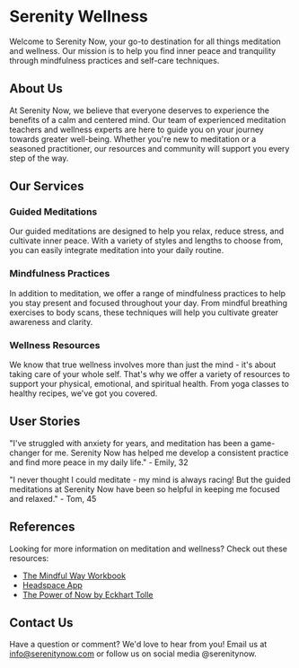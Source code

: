 <!--
Write me content for website with wallpaper which alt text is:

"A serene mountain landscape with a clear blue lake for a meditation or wellness website"

The name/title of the page should not be 1:1 copy of the alt text but rather a real content of the website which is using this wallpaper.

- Use markdown format 
- Start with the heading
- The content should look like a real website 
- Include real sections like references, contact, user stories, etc. use things relevant to the page purpose.
- Feel free to use structure like headings, bullets, numbering, blockquotes, paragraphs, horizontal lines, etc.
- You can use formatting like bold or _italic_
- You can include UTF-8 emojis
- Links should be only #hash anchors (and you can refer to the document itself)
- Do not include images
-->

<!--font:Poppins-->

# Serenity Wellness

Welcome to Serenity Now, your go-to destination for all things meditation and wellness. Our mission is to help you find inner peace and tranquility through mindfulness practices and self-care techniques. 

## About Us

At Serenity Now, we believe that everyone deserves to experience the benefits of a calm and centered mind. Our team of experienced meditation teachers and wellness experts are here to guide you on your journey towards greater well-being. Whether you're new to meditation or a seasoned practitioner, our resources and community will support you every step of the way.

## Our Services

### Guided Meditations

Our guided meditations are designed to help you relax, reduce stress, and cultivate inner peace. With a variety of styles and lengths to choose from, you can easily integrate meditation into your daily routine.

### Mindfulness Practices

In addition to meditation, we offer a range of mindfulness practices to help you stay present and focused throughout your day. From mindful breathing exercises to body scans, these techniques will help you cultivate greater awareness and clarity.

### Wellness Resources

We know that true wellness involves more than just the mind - it's about taking care of your whole self. That's why we offer a variety of resources to support your physical, emotional, and spiritual health. From yoga classes to healthy recipes, we've got you covered.

## User Stories

"I've struggled with anxiety for years, and meditation has been a game-changer for me. Serenity Now has helped me develop a consistent practice and find more peace in my daily life." - Emily, 32

"I never thought I could meditate - my mind is always racing! But the guided meditations at Serenity Now have been so helpful in keeping me focused and relaxed." - Tom, 45

## References

Looking for more information on meditation and wellness? Check out these resources:

- [The Mindful Way Workbook](#)
- [Headspace App](#)
- [The Power of Now by Eckhart Tolle](#)

## Contact Us

Have a question or comment? We'd love to hear from you! Email us at info@serenitynow.com or follow us on social media @serenitynow.
